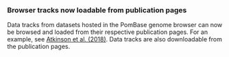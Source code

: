 ### Browser tracks now loadable from publication pages
<!-- pombase_flags: frontpage -->
<!-- newsfeed_thumbnail: new_tracks.png -->

Data tracks from datasets hosted in the PomBase genome browser can now be browsed and loaded from their respective publication pages. For an example, see [Atkinson et al. (2018)](https://www.pombase.org/reference/PMID:29914874). Data tracks are also downloadable from the publication pages.
